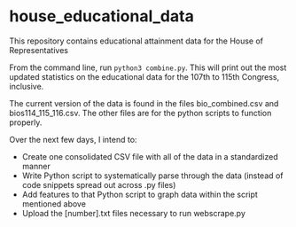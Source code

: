 # house_educational_data
This repository contains educational attainment data for the House of Representatives

From the command line, run `python3 combine.py`. This will print out the most updated statistics on the educational data for the 107th to 115th Congress, inclusive.

The current version of the data is found in the files bio_combined.csv and bios114_115_116.csv. The other files are for the python scripts to function properly.

Over the next few days, I intend to:
- Create one consolidated CSV file with all of the data in a standardized manner
- Write Python script to systematically parse through the data (instead of code snippets spread out across .py files)
- Add features to that Python script to graph data within the script mentioned above
- Upload the [number].txt files necessary to run webscrape.py
